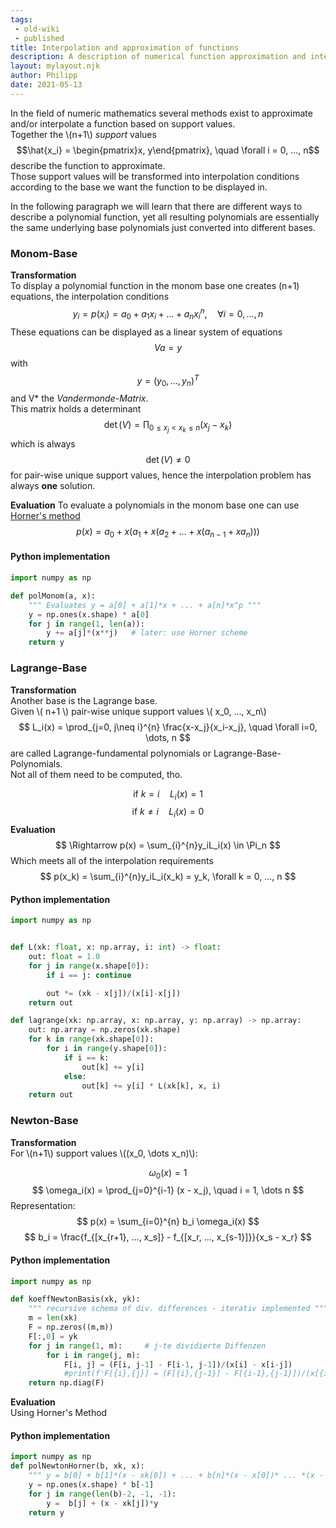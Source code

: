 ```yaml
---
tags:
 - old-wiki
 - published
title: Interpolation and approximation of functions
description: A description of numerical function approximation and interpolation. Including implementations
layout: mylayout.njk
author: Philipp
date: 2021-05-13
---
```


In the field of numeric mathematics several methods exist to approximate and/or interpolate a function based on 
support values.  
Together the <span>\\(n+1\\)</span> *support* values 
<span>$$\hat{x_i} = \begin{pmatrix}x, y\end{pmatrix}, \quad \forall i = 0, ..., n$$</span>
describe the function to approximate.  
Those support values will be transformed into interpolation conditions according to the base we want the function to be displayed in.

In the following paragraph we will learn that there are different ways to describe a polynomial function, yet all resulting
polynomials are essentially the same underlying base polynomials just converted into different bases.

### Monom-Base
**Transformation**  
To display a polynomial function in the monom base one creates <span>\(n+1\)</span> equations, the interpolation conditions
<span>
$$
y_i = p(x_i) = a_0 + a_1x_i + ... + a_nx_i^n, \quad \forall i = 0, \dots, n
$$
These equations can be displayed as a linear system of equations
$$
Va=y
$$
with 
$$
y = (y_0, \dots, y_n)^T
$$
 and V* the *Vandermonde-Matrix*.  
This matrix holds a determinant
$$
\det(V) = \prod_{0\leq x_j<x_k\leq n} (x_j - x_k)
$$
which is always
$$
\det(V) \neq 0
$$
for pair-wise unique support values, hence the interpolation problem has always __one__ solution.

**Evaluation**
To evaluate a polynomials in the monom base one can use [Horner's method](https://en.wikipedia.org/wiki/Horner%27s_method)
$$
p(x) = a_0 + x(a_1 + x(a_2 + \dots + x(a_{n-1} + xa_n)))
$$

#### Python implementation
```python
import numpy as np

def polMonom(a, x):
    """ Evaluates y = a[0] + a[1]*x + ... + a[n]*x^p """
    y = np.ones(x.shape) * a[0]
    for j in range(1, len(a)):
        y += a[j]*(x**j)   # later: use Horner scheme
    return y
```
### Lagrange-Base
**Transformation**  
Another base is the Lagrange base.  
Given \\( n+1 \\) pair-wise unique support values \\( x_0, ..., x_n\\)
$$
L_i(x) = \prod_{j=0, j\neq i}^{n} \frac{x-x_j}{x_i-x_j}, \quad \forall i=0, \dots, n
$$
are called Lagrange-fundamental polynomials or Lagrange-Base-Polynomials.  
Not all of them need to be computed, tho.  

$$
\text{if } k=i \quad
L_i(x) = 1
$$
$$
\text{if } k\neq i \quad
L_i(x) = 0
$$
**Evaluation**  
$$
\Rightarrow p(x) = \sum_{i}^{n}y_iL_i(x) \in \Pi_n
$$
Which meets all of the interpolation requirements
$$
p(x_k) = \sum_{i}^{n}y_iL_i(x_k) = y_k, \forall k = 0, ..., n
$$

#### Python implementation
```python
import numpy as np


def L(xk: float, x: np.array, i: int) -> float:
    out: float = 1.0
    for j in range(x.shape[0]):
        if i == j: continue

        out *= (xk - x[j])/(x[i]-x[j])
    return out

def lagrange(xk: np.array, x: np.array, y: np.array) -> np.array:
    out: np.array = np.zeros(xk.shape)
    for k in range(xk.shape[0]):
        for i in range(y.shape[0]):
            if i == k:
                out[k] += y[i]
            else:
                out[k] += y[i] * L(xk[k], x, i)
    return out
```

### Newton-Base
**Transformation**  
For \\(n+1\\) support values \\((x_0, \dots x_n)\\):

$$
     \omega_0(x) = 1
$$
$$
     \omega_i(x) = \prod_{j=0}^{i-1} (x - x_j), \quad i = 1, \dots n 
$$
Representation:
$$
    p(x) = \sum_{i=0}^{n} b_i \omega_i(x)
$$
$$
    b_i = \frac{f_{[x_{r+1}, ..., x_s]} - f_{[x_r, ..., x_{s-1}]}}{x_s - x_r}
$$
#### Python implementation
```python
import numpy as np

def koeffNewtonBasis(xk, yk):
    """ recursive schema of div. differences - iterativ implemented """
    m = len(xk)
    F = np.zeros((m,m))
    F[:,0] = yk   
    for j in range(1, m):     # j-te dividierte Diffenzen
        for i in range(j, m):
            F[i, j] = (F[i, j-1] - F[i-1, j-1])/(x[i] - x[i-j])
            #print(f'F[{i},{j}] = (F[{i},{j-1}] - F[{i-1},{j-1}])/(x[{i}]-x[{i-j}])')        # for debugging
    return np.diag(F)
```
**Evaluation**  
Using Horner's Method

#### Python implementation
```python
import numpy as np
def polNewtonHorner(b, xk, x):
    """ y = b[0] + b[1]*(x - xk[0]) + ... + b[n]*(x - x[0])* ... *(x - x[n-1]), using Horner's-Method """
    y = np.ones(x.shape) * b[-1]
    for j in range(len(b)-2, -1, -1):
        y =  b[j] + (x - xk[j])*y
    return y
```
